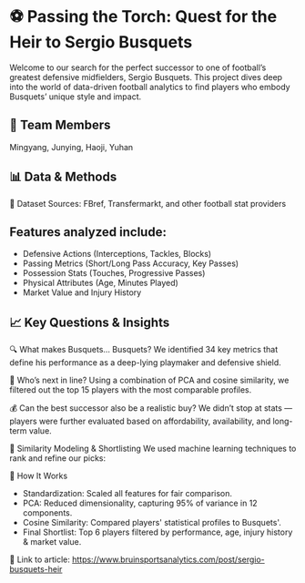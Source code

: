# ⚽ Passing the Torch: Quest for the Heir to Sergio Busquets
Welcome to our search for the perfect successor to one of football’s greatest defensive midfielders, Sergio Busquets. This project dives deep into the world of data-driven football analytics to find players who embody Busquets’ unique style and impact.

## 👥 Team Members
Mingyang, Junying, Haoji, Yuhan

## 📊 Data & Methods
📁 Dataset Sources: FBref, Transfermarkt, and other football stat providers

## Features analyzed include:
- Defensive Actions (Interceptions, Tackles, Blocks)
- Passing Metrics (Short/Long Pass Accuracy, Key Passes)
- Possession Stats (Touches, Progressive Passes)
- Physical Attributes (Age, Minutes Played)
- Market Value and Injury History

## 📈 Key Questions & Insights
🔍 What makes Busquets… Busquets?
We identified 34 key metrics that define his performance as a deep-lying playmaker and defensive shield.

🎯 Who’s next in line?
Using a combination of PCA and cosine similarity, we filtered out the top 15 players with the most comparable profiles.

💰 Can the best successor also be a realistic buy?
We didn’t stop at stats — players were further evaluated based on affordability, availability, and long-term value.

🤖 Similarity Modeling & Shortlisting
We used machine learning techniques to rank and refine our picks:

🧩 How It Works
- Standardization: Scaled all features for fair comparison.
- PCA: Reduced dimensionality, capturing 95% of variance in 12 components.
- Cosine Similarity: Compared players' statistical profiles to Busquets'.
- Final Shortlist: Top 6 players filtered by performance, age, injury history & market value.

🔗 Link to article:
https://www.bruinsportsanalytics.com/post/sergio-busquets-heir
